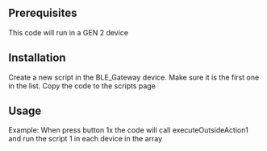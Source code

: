 ## Prerequisites

This code will run in a GEN 2 device

## Installation

Create a new script in the BLE_Gateway device. Make sure it is the first one in the list.
Copy the code to the scripts page


## Usage
Example: 
When press button 1x the code will call executeOutsideAction1 and run the script 1 in each device in the array
